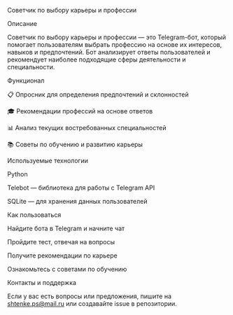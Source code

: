 Советчик по выбору карьеры и профессии

Описание

Советчик по выбору карьеры и профессии — это Telegram-бот, который помогает пользователям выбрать профессию на основе их интересов, навыков и предпочтений. Бот анализирует ответы пользователей и рекомендует наиболее подходящие сферы деятельности и специальности.

Функционал

📋 Опросник для определения предпочтений и склонностей

🎓 Рекомендации профессий на основе ответов

📊 Анализ текущих востребованных специальностей

📚 Советы по обучению и развитию карьеры

Используемые технологии

Python

Telebot — библиотека для работы с Telegram API

SQLite — для хранения данных пользователей

Как пользоваться

Найдите бота в Telegram и начните чат

Пройдите тест, отвечая на вопросы

Получите рекомендации по карьере

Ознакомьтесь с советами по обучению

Контакты и поддержка

Если у вас есть вопросы или предложения, пишите на shtenke.ps@mail.ru или создавайте issue в репозитории.
